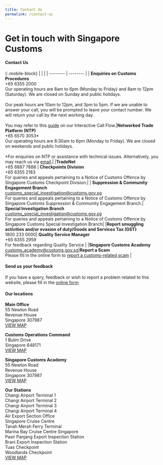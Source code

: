 ```yaml
---
title: Contact Us
permalink: /contact-us
---
```


# Get in touch with Singapore Customs


#### Contact Us

{:.mobile-block}
| | | 
| -------- | -------- | 
| **Enquiries on Customs Procedures**<br> +65 6355 2000 <br>Our operating hours are 8am to 6pm (Monday to Friday) and 8am to 12pm (Saturday). We are closed on Sunday and public holidays. <br><br>Our peak hours are 10am to 12pm, and 3pm to 5pm. If we are unable to answer your call, you will be prompted to leave your contact number. We will return your call by the next working day. <br><br>You may refer to this [guide](/files/eservices/Guide-to-Interactive-Call-Flow.pdf) on our Interactive Call Flow.|**Networked Trade Platform (NTP)** <br> +65 6570 3053* <br>Our operating hours are 8:30am to 6pm (Monday to Friday). We are closed on weekends and public holidays. <br><br>*For enquiries on NTP or assistance with technical issues. Alternatively, you may reach us via <a href="https://www.ntp.gov.sg/public/helpdesk/singapore-customs">email</a>.| 
|**TradeNet**<br>+65 6887 7888 | **Checkpoints Division** <br>+65 6355 2183 <br>For queries and appeals pertaining to a Notice of Customs Offence by Singapore Customs Checkpoint Division.|
| **Suppression & Community Engagement Branch** <br> [customs_special_investigation@customs.gov.sg](mailto:customs_special_investigation@customs.gov.sg)<br>For queries and appeals pertaining to a Notice of Customs Offence by Singapore Customs Suppression & Community Engagement Branch.| **Special Investigation Branch** <br> [customs_special_investigation@customs.gov.sg](mailto:customs_special_investigation@customs.gov.sg) <br>For queries and appeals pertaining to a Notice of Customs Offence by Singapore Customs Special Investigation Branch| 
|**Report smuggling activities and/or evasion of duty/Goods and Services Tax (GST)**<br> 1800 233 0000| **Quality Service Manager**<br> +65 6355 2959 <br>For feedback regarding Quality Service | 
|**Singapore Customs Academy**<br>[customs_academy@customs.gov.sg](mailto:customs_academy@customs.gov.sg)|**Report a Scam**<br> Please fill in the online form to [report a customs-related scam](https://form.gov.sg/6302ffcdf87eed00124e0b2d) |

#### Send us your feedback <br>
If you have a query, feedback or wish to report a problem related to this website, please fill in the [online form](/feedback/).

#### Our locations <br>

**Main Office**<br>
55 Newton Road <br>
Revenue House<br>
Singapore 307987<br>
[VIEW MAP ](https://www.google.com/maps/place/Singapore+Customs/@1.2902028,103.7759468,13z/data=!4m5!3m4!1s0x31da19e7aaf7447d:0xba6a0d457d4d2d28!8m2!3d1.3194233!4d103.8418284)

**Customs Operations Command**<br>
1 Bulim Drive<br>
Singapore 648171<br>
[VIEW MAP ](https://www.google.com/maps/place/Customs+Operations+Command/@1.3542604,103.6985735,17z/data=!3m1!4b1!4m5!3m4!1s0x31da0fe38d43e355:0x722e37586657a61a!8m2!3d1.3542604!4d103.7007622?shorturl=1)

**Singapore Customs Academy**<br>
55 Newton Road<br>
Revenue House<br>
Singapore 307987<br>
[VIEW MAP](https://www.google.com/maps?q=55+Newton+Road+Revenue+House+Singapore+307987) 

**Our Stations**<br>
Changi Airport Terminal 1<br>
Changi Airport Terminal 2<br>
Changi Airport Terminal 3<br>
Changi Airport Terminal 4<br>
Air Export Section Office<br>
Singapore Cruise Centre<br>
Tanah Merah Ferry Terminal<br>
Marina Bay Cruise Centre Singapore <br>
Pasir Panjang Export Inspection Station <br>
Brani Export Inspection Station<br>
Tuas Checkpoint<br>
Woodlands Checkpoint<br>
[VIEW MAP ](https://www.google.com/maps?q=Changi+Airport+Terminal+1+Changi+Airport+Terminal+2+Changi+Airport+Terminal+3+Changi+Airport+Terminal+4+Air+Export+Section+Office+Singapore+Cruise+Centre+Tanah+Merah+Ferry+Terminal+Marina+Bay+Cruise+Centre+Singapore+Pasir+Panjang+Export+Inspection+Station+Brani+Export+Inspection+Station+Tuas+Checkpoint+Woodlands+Checkpoint)
